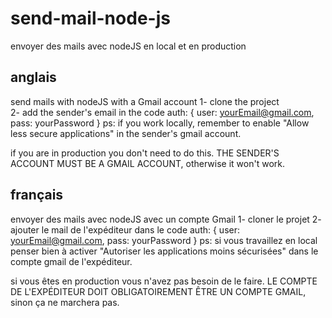# send-mail-node-js
envoyer des mails avec nodeJS en local et en production

## anglais 
send mails with nodeJS with a Gmail account
1- clone the project <br>
2- add the sender's email in the code 
auth: {
    user: yourEmail@gmail.com,
    pass: yourPassword
}
ps: if you work locally, remember to enable "Allow less secure applications" in the sender's gmail account.

if you are in production you don't need to do this.
THE SENDER'S ACCOUNT MUST BE A GMAIL ACCOUNT, otherwise it won't work. 

## français

envoyer des mails avec nodeJS avec un compte Gmail
1- cloner le projet 
2- ajouter le mail de l'expéditeur dans le code 
auth: {
    user: yourEmail@gmail.com,
    pass: yourPassword
}
ps: si vous travaillez en local penser bien à activer "Autoriser les applications moins sécurisées" dans le compte gmail de l'expéditeur.

si vous êtes en production vous n'avez pas besoin de le faire.
LE COMPTE DE L'EXPÉDITEUR DOIT OBLIGATOIREMENT ÊTRE UN COMPTE GMAIL, sinon ça ne marchera pas. 
